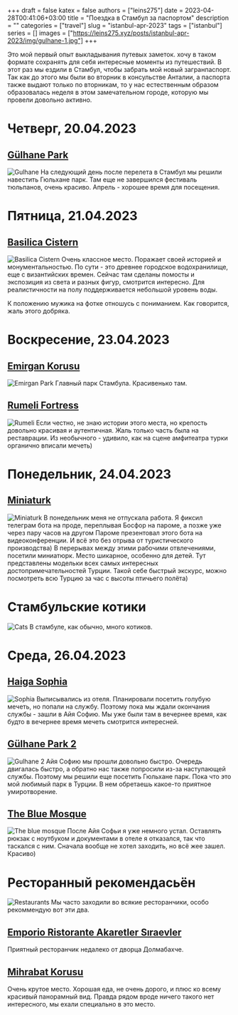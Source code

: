 +++ 
draft = false
katex = false
authors = ["leins275"]
date = 2023-04-28T00:41:06+03:00
title = "Поездка в Стамбул за паспортом"
description = ""
categories = ["travel"]
slug = "istanbul-apr-2023"
tags = ["istanbul"]
series = []
images = ["https://leins275.xyz/posts/istanbul-apr-2023/img/gulhane-1.jpg"]
+++

Это мой первый опыт выкладывания путевых заметок. хочу в таком формате сохранять для себя интересные моменты из путешествий. В этот раз мы ездили в Стамбул, чтобы забрать мой новый загранпаспорт. Так как до этого мы были во вторник в консульстве Анталии, а паспорта также выдают только по вторникам, то у нас естественным образом образовалась неделя в этом замечательном городе, которую мы провели довольно активно.

# Четверг, 20.04.2023
## [Gülhane Park](https://maps.google.com/?cid=458921236469532363&entry=gps)
![Gulhane](img/gulhane-1.jpg)
На следующий день после перелета в Стамбул мы решили навестить Гюльхане парк. Там еще не завершился фестиваль тюльпанов, очень красиво. Апрель - хорошее время для посещения.

# Пятница, 21.04.2023
## [Basilica Cistern](https://maps.app.goo.gl/GnZN1S23gG7T5boD9)
![Basilica Cistern](img/basilica.jpg)
Очень классное место. Поражает своей историей и монументальностью. По сути - это  древнее городское водохранилище, еще с византийских времен. Сейчас там сделаны помосты и экспозиция из света и разных фигур, смотрится интересно. Для реалистичности на полу поддерживается небольшой уровень воды.

К положению мужика на фотке отношусь с пониманием. Как говорится, жаль этого добряка.

# Воскресение, 23.04.2023
## [Emirgan Korusu](https://maps.app.goo.gl/BFqfX6SAk3RifJcU9)
![Emirgan Park](img/emirgan.jpg)
Главный парк Стамбула. Красивенько там.
## [Rumeli Fortress](https://maps.app.goo.gl/bBKaS2GQL2svH8zo6)
![Rumeli](img/rumeli.jpg)
Если честно, не знаю истории этого места, но крепость довольно красивая и аутентичная. Жаль только часть была на реставрации. Из необычного - удивило, как на сцене амфитеатра турки органично вписали мечеть)

# Понедельник, 24.04.2023
## [Miniaturk](https://maps.app.goo.gl/cpnh8MSjVCVHDdiB9)
![Miniaturk](img/miniaturk.jpg)
В понедельник меня не отпускала работа. Я фиксил телеграм бота на проде, переплывая Босфор на пароме, а позже уже через пару часов на другом Пароме презентовал этого бота на видеоконференции. И всё это без отрыва от туристического производства) В перерывах между этими рабочими отвлечениями, посетили миниатюрк. Место шикарное, особенно для детей. Тут представлены модельки всех самых интересных достопримечательностей Турции. Такой себе быстрый экскурс, можно посмотреть всю Турцию за час с высоты птичьего полёта)

# Стамбульские котики
![Cats](img/cats.jpg)
В стамбуле, как обычно, много котиков.

# Среда, 26.04.2023
## [Haiga Sophia](https://maps.app.goo.gl/H8jNaTCWeY3AAVka8)
![Sophia](img/sophia.jpg)
Выписывались из отеля. Планировали посетить голубую мечеть, но попали на службу. Поэтому пока мы ждали окончания службы - зашли в Айя Софию. Мы уже были там в вечернее время, как будто в вечернее время мечеть смотрится интересней. 
## [Gülhane Park 2](https://maps.google.com/?cid=458921236469532363&entry=gps)
![Gulhane 2](img/gulhane-2.jpg)
Айя Софию мы прошли довольно быстро. Очередь двигалась быстро, а обратно нас также попросили из-за наступающей службы.   Поэтому мы решили еще посетить Гюльхане парк. Пока что это мой любимый парк в Турции. В нем обретаешь какое-то приятное умиротворение.
## [ The Blue Mosque ]( https://maps.app.goo.gl/j3B5Du5odX7gnfg58 )
![The blue mosque](img/blue.jpg)
После Айя Софьи я уже немного устал. Оставлять рюкзак с ноутбуком и документами в отеле я отказался, так что таскался с ним. Сначала вообще не хотел заходить, но всё жее зашел. Красиво)

# Ресторанный рекомендасьён
![Restaurants](img/rest.jpg)
Мы часто заходили во всякие ресторанчики, особо рекоммендую вот эти два.
## [ Emporio Ristorante Akaretler Sıraevler ]( https://maps.app.goo.gl/1EZKq6VdySMkDzQa6 )
Приятный ресторанчик недалеко от дворца Долмабахче. 
## [ Mihrabat Korusu ]( https://maps.app.goo.gl/VuHezJydbR5SNkGo7 )
Очень крутое место. Хорошая еда, не очень дорого, и плюс ко всему красивый панорамный вид. Правда рядом вроде ничего такого нет интересного, мы ехали специально в это место.
